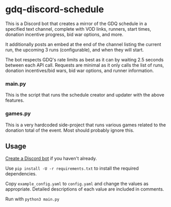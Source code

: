 # gdq-discord-schedule

This is a Discord bot that creates a mirror of the GDQ schedule in a specified text channel, complete with VOD links,
runners, start times, donation incentive progress, bid war options, and more.

It additionally posts an embed at the end of the channel listing the current run, the upcoming 3 runs (configurable), and when they will start.

The bot respects GDQ's rate limits as best as it can by waiting 2.5 seconds between each API call.
Requests are minimal as it only calls the list of runs, donation incentives/bid wars, bid war options, and runner information.

### main.py

This is the script that runs the schedule creator and updater with the above features.

### games.py

This is a very hardcoded side-project that runs various games related to the donation total of the event.
Most should probably ignore this.

## Usage

[Create a Discord bot](https://discord.com/developers/applications/) if you haven't already.

Use `pip install -U -r requirements.txt` to install the required dependencies.

Copy `example_config.yaml` to `config.yaml` and change the values as appropriate.
Detailed descriptions of each value are included in comments.

Run with `python3 main.py`

